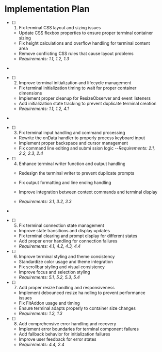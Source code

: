 # Implementation Plan

- [ ] 1. Fix terminal CSS layout and sizing issues








  - Update CSS flexbox properties to ensure proper terminal container sizing
  - Fix height calculations and overflow handling for terminal content area
  - Remove conflicting CSS rules that cause layout problems
  - _Requirements: 1.1, 1.2, 1.3_
-

- [ ] 2. Improve terminal initialization and lifecycle management



  - Fix terminal initialization timing to wait for proper container dimensions
  - Implement proper cleanup for ResizeObserver and event listeners
  - Add initialization state tracking to prevent duplicate terminal creation
  - _Requirements: 1.1, 1.2, 4.1_
-



- [ ] 3. Fix terminal input handling and command processing

  - Rewrite the onData handler to properly process keyboard input
  - Implement proper backspace and cursor management
  - Fix command line editing and submi
ssion logic
  --_Requirements: 2.1, 2.2, 2.3, 2.4_


- [ ] 4. Enhance terminal writer function and output handling

  - Redesign the terminal writer to prevent duplicate prompts

  - Fix output formatting and line ending handling
  - Improve integration between context commands and terminal display
  - _Requirements: 3.1, 3.2, 3.3_
-

- [ ] 5. Fix terminal connection state management


  - Improve state transitions and display updates
  - Fix terminal clearing and prompt display for different states
  - Add proper error handling for connection failures
  - _Requirements: 4.1, 4.2, 4.3, 4.4_

- [ ] 6. Improve terminal styling and theme consistency


  - Standardize color usage and theme integration
  - Fix scrollbar styling and visual consistency
  - Improve focus and selection styling
  - _Requirements: 5.1, 5.2, 5.3,
 5.4_

- [ ] 7. Add proper resize handling and responsiveness

  - Implement debounced resize ha
ndling to prevent performance issues
  - Fix FitAddon usage and timing
  - Ensure terminal adapts properly to container size changes
  - _Requirements: 1.2, 1.3_

- [ ] 8. Add comprehensive error handling and recovery

  - Implement error boundaries for terminal component failures
  - Add fallback behavior for initialization failures
  - Improve user feedback for error states
  - _Requirements: 4.4, 2.4_